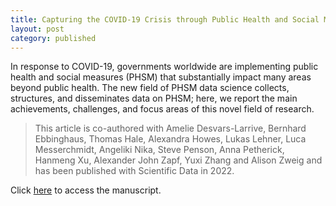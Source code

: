 ```yaml
---
title: Capturing the COVID-19 Crisis through Public Health and Social Measures Data Science.
layout: post
category: published
---
```




<div class="message">
In response to COVID-19, governments worldwide are implementing public health and social measures (PHSM) that substantially impact many areas beyond public health. The new field of PHSM data science collects, structures, and disseminates data on PHSM; here, we report the main achievements, challenges, and focus areas of this novel field of research.
</div>

> This article is co-authored with Amelie Desvars-Larrive, Bernhard Ebbinghaus, Thomas Hale, Alexandra Howes, Lukas Lehner, Luca Messerchmidt, Angeliki Nika, Steve Penson, Anna Petherick, Hanmeng Xu, Alexander John Zapf, Yuxi Zhang and Alison Zweig and has been published with Scientific Data in 2022.
 
Click [here](https://www.nature.com/articles/s41597-022-01616-8) to access the manuscript.

<br>
<br>


